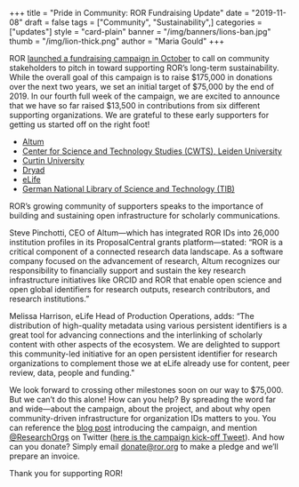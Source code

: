 +++
title = "Pride in Community: ROR Fundraising Update"
date = "2019-11-08"
draft = false
tags = ["Community", "Sustainability",]
categories = ["updates"]
style = "card-plain"
banner = "/img/banners/lions-ban.jpg"
thumb = "/img/lion-thick.png"
author = "Maria Gould"
+++

ROR [launched a fundraising campaign in October](/2019-10-16-help-sustain-ror.md) to call on community stakeholders to pitch in toward supporting ROR’s long-term sustainability. While the overall goal of this campaign is to raise $175,000 in donations over the next two years, we set an initial target of $75,000 by the end of 2019. In our fourth full week of the campaign, we are excited to announce that we have so far raised $13,500 in contributions from six different supporting organizations. We are grateful to these early supporters for getting us started off on the right foot!

- [Altum](https://www.altum.com/)
- [Center for Science and Technology Studies (CWTS), Leiden University](https://www.cwts.nl/)
- [Curtin University](https://www.curtin.edu.au/)
- [Dryad](https://datadryad.org)
- [eLife](https://elifesciences.org/)
- [German National Library of Science and Technology (TIB)](https://www.tib.eu/en/)

ROR’s growing community of supporters speaks to the importance of building and sustaining open infrastructure for scholarly communications.

Steve Pinchotti, CEO of Altum—which has integrated ROR IDs into 26,000 institution profiles in its ProposalCentral grants platform—stated: “ROR is a critical component of a connected research data landscape. As a software company focused on the advancement of research, Altum recognizes our responsibility to financially support and sustain the key research infrastructure initiatives like ORCID and ROR that enable open science and open global identifiers for research outputs, research contributors, and research institutions.”

Melissa Harrison, eLife Head of Production Operations, adds: “The distribution of high-quality metadata using various persistent identifiers is a great tool for advancing connections and the interlinking of scholarly content with other aspects of the ecosystem. We are delighted to support this community-led initiative for an open persistent identifier for research organizations to complement those we at eLife already use for content, peer review, data, people and funding."

We look forward to crossing other milestones soon on our way to $75,000. But we can’t do this alone! How can you help? By spreading the word far and wide—about the campaign, about the project, and about why open community-driven infrastructure for organization IDs matters to you. You can reference the [blog post](https://ror.org/blog/2019-10-16-help-sustain-ror/) introducing the campaign, and mention [@ResearchOrgs](https://twitter.com/ResearchOrgs) on Twitter ([here is the campaign kick-off Tweet](https://twitter.com/ResearchOrgs/status/1184879636267913216)). And how can you donate? Simply email <donate@ror.org> to make a pledge and we’ll prepare an invoice.

Thank you for supporting ROR!
